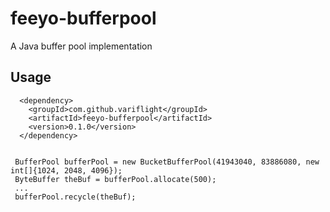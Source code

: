 # feeyo-bufferpool

A Java buffer pool implementation

## Usage

```
  <dependency>
	<groupId>com.github.variflight</groupId>
	<artifactId>feeyo-bufferpool</artifactId>
	<version>0.1.0</version>
  </dependency>
	
	
 BufferPool bufferPool = new BucketBufferPool(41943040, 83886080, new int[]{1024, 2048, 4096});
 ByteBuffer theBuf = bufferPool.allocate(500);
 ...
 bufferPool.recycle(theBuf);

```